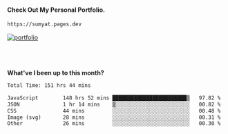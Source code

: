 #### Check Out My Personal Portfolio.
````bash
https://sumyat.pages.dev
````

<a href='https://sumyat.pages.dev/'>
    <img src='https://github.com/sumyat-aung/sumyat-aung/assets/108873224/c9b4f2be-c585-4dd3-84e1-692c3854a6d8' alt='portfolio' align='center' />
</a>


<br />
<br />


<br />
<br />

**What've I been up to this month?**

<!--START_SECTION:waka-->

```txt
Total Time: 151 hrs 44 mins

JavaScript        148 hrs 52 mins ████████████████████████▒   97.82 %
JSON              1 hr 14 mins    ▒░░░░░░░░░░░░░░░░░░░░░░░░   00.82 %
CSS               44 mins         ░░░░░░░░░░░░░░░░░░░░░░░░░   00.48 %
Image (svg)       28 mins         ░░░░░░░░░░░░░░░░░░░░░░░░░   00.31 %
Other             26 mins         ░░░░░░░░░░░░░░░░░░░░░░░░░   00.30 %
```

<!--END_SECTION:waka-->




